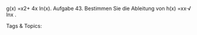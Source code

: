 g(x) =x2+ 4x
ln(x).
Aufgabe 43. Bestimmen Sie die Ableitung von
h(x) =xx·√
lnx .

   Tags & Topics:
   